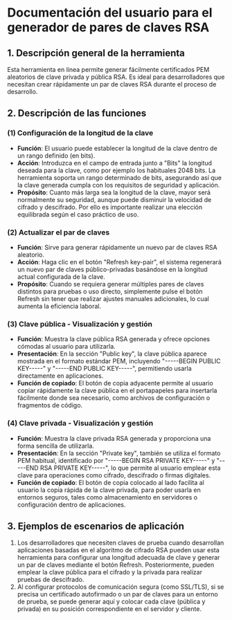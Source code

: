 # Documentación del usuario para el generador de pares de claves RSA

## 1. Descripción general de la herramienta

Esta herramienta en línea permite generar fácilmente certificados PEM aleatorios de clave privada y pública RSA. Es ideal para desarrolladores que necesitan crear rápidamente un par de claves RSA durante el proceso de desarrollo.

## 2. Descripción de las funciones

### (1) **Configuración de la longitud de la clave**

* **Función**: El usuario puede establecer la longitud de la clave dentro de un rango definido (en bits).
* **Acción**: Introduzca en el campo de entrada junto a "Bits" la longitud deseada para la clave, como por ejemplo los habituales 2048 bits. La herramienta soporta un rango determinado de bits, asegurando así que la clave generada cumpla con los requisitos de seguridad y aplicación.
* **Propósito**: Cuanto más larga sea la longitud de la clave, mayor será normalmente su seguridad, aunque puede disminuir la velocidad de cifrado y descifrado. Por ello es importante realizar una elección equilibrada según el caso práctico de uso.

### (2) **Actualizar el par de claves**

* **Función**: Sirve para generar rápidamente un nuevo par de claves RSA aleatorio.
* **Acción**: Haga clic en el botón "Refresh key-pair", el sistema regenerará un nuevo par de claves público-privadas basándose en la longitud actual configurada de la clave.
* **Propósito**: Cuando se requiera generar múltiples pares de claves distintos para pruebas o uso directo, simplemente pulse el botón Refresh sin tener que realizar ajustes manuales adicionales, lo cual aumenta la eficiencia laboral.

### (3) **Clave pública - Visualización y gestión**

* **Función**: Muestra la clave pública RSA generada y ofrece opciones cómodas al usuario para utilizarla.
* **Presentación**: En la sección "Public key", la clave pública aparece mostrada en el formato estándar PEM, incluyendo "-----BEGIN PUBLIC KEY-----" y "-----END PUBLIC KEY-----", permitiendo usarla directamente en aplicaciones.
* **Función de copiado**: El botón de copia adyacente permite al usuario copiar rápidamente la clave pública en el portapapeles para insertarla fácilmente donde sea necesario, como archivos de configuración o fragmentos de código.

### (4) **Clave privada - Visualización y gestión**

* **Función**: Muestra la clave privada RSA generada y proporciona una forma sencilla de utilizarla.
* **Presentación**: En la sección "Private key", también se utiliza el formato PEM habitual, identificado por "-----BEGIN RSA PRIVATE KEY-----" y "-----END RSA PRIVATE KEY-----", lo que permite al usuario emplear esta clave para operaciones como cifrado, descifrado o firmas digitales.
* **Función de copiado**: El botón de copia colocado al lado facilita al usuario la copia rápida de la clave privada, para poder usarla en entornos seguros, tales como almacenamiento en servidores o configuración dentro de aplicaciones.

## 3. Ejemplos de escenarios de aplicación

1. Los desarrolladores que necesiten claves de prueba cuando desarrollan aplicaciones basadas en el algoritmo de cifrado RSA pueden usar esta herramienta para configurar una longitud adecuada de clave y generar un par de claves mediante el botón Refresh. Posteriormente, pueden emplear la clave pública para el cifrado y la privada para realizar pruebas de descifrado.
2. Al configurar protocolos de comunicación segura (como SSL/TLS), si se precisa un certificado autofirmado o un par de claves para un entorno de prueba, se puede generar aquí y colocar cada clave (pública y privada) en su posición correspondiente en el servidor y cliente.